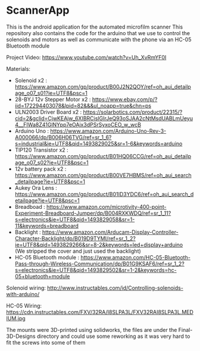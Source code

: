 # ScannerApp
This is the android application for the automated microfilm scanner
This repository also contains the code for the arduino that we use to control the solenoids and motors as well as communicate with the phone via an HC-05 Bluetooth module

Project Video: https://www.youtube.com/watch?v=Uh_XvRmYF0I

Materials:

* Solenoid x2 : https://www.amazon.com/gp/product/B00J2N2QOY/ref=oh_aui_detailpage_o07_s01?ie=UTF8&psc=1
* 28-BYJ 12v Stepper Motor x2 : https://www.ebay.com/p/?iid=172294403078&lpid=82&&&ul_noapp=true&chn=ps
* ULN2003 Driver Board x2 : https://solarbotics.com/product/22315/?cid=2&gclid=CjwKEAjw_6XIBRCisIGIrJeQ93oSJAA2cNtMsdUABLmUeyu4__FIWa8Z41GlNYpp7eOAjx3dPSrSyxoCEO_w_wcB
* Arduino Uno : https://www.amazon.com/Arduino-Uno-Rev-3-A000066/dp/B006H06TVG/ref=sr_1_6?s=industrial&ie=UTF8&qid=1493829025&sr=1-6&keywords=arduino
* TIP120 Transistor x2 : https://www.amazon.com/gp/product/B01HQ06CCG/ref=oh_aui_detailpage_o07_s02?ie=UTF8&psc=1
* 12v battery pack x2 : https://www.amazon.com/gp/product/B00VE7HBMS/ref=oh_aui_search_detailpage?ie=UTF8&psc=1
* Aukey Ora Lens : https://www.amazon.com/gp/product/B01ID3YDC6/ref=oh_aui_search_detailpage?ie=UTF8&psc=1
* Breadboad : https://www.amazon.com/microtivity-400-point-Experiment-Breadboard-Jumper/dp/B004RXKWDQ/ref=sr_1_11?s=electronics&ie=UTF8&qid=1493829058&sr=1-11&keywords=breadboard
* Backlight : https://www.amazon.com/Arducam-Display-Controller-Character-Backlight/dp/B019D9TYMI/ref=sr_1_2?ie=UTF8&qid=1493829266&sr=8-2&keywords=led+display+arduino (We stripped the cover and just used the backlight)
* HC-05 Bluetooth module : https://www.amazon.com/HC-05-Bluetooth-Pass-through-Wireless-Communication/dp/B01G9KSAF6/ref=sr_1_2?s=electronics&ie=UTF8&qid=1493829502&sr=1-2&keywords=hc-05+bluetooth+module

Solenoid wiring: http://www.instructables.com/id/Controlling-solenoids-with-arduino/

HC-05 Wiring: https://cdn.instructables.com/FXV/32RA/I8SLPA3L/FXV32RAI8SLPA3L.MEDIUM.jpg

The mounts were 3D-printed using solidworks, the files are under the Final-3D-Designs directory and could use some reworking as it was very hard to fit the screws into some of them

